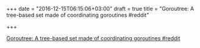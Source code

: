 +++
date = "2016-12-15T06:15:06+03:00"
draft = true
title = "Goroutree: A tree-based set made of coordinating goroutines  #reddit"

+++

<p><a href="https://t.co/NXgIeiezb4">Goroutree: A tree-based set made of coordinating goroutines  #reddit</a></p>
